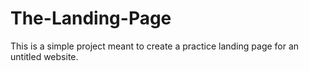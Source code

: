 # The-Landing-Page
This is a simple project meant to create a practice landing page for an untitled website.
